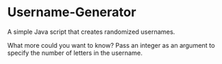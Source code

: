 # Username-Generator
A simple Java script that creates randomized usernames.

What more could you want to know? Pass an integer as an argument to specify the number of letters in the username.

